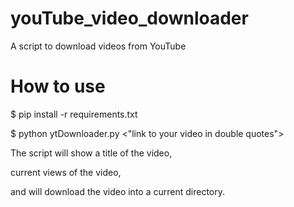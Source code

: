 # youTube_video_downloader

A script to download videos from YouTube

# How to use

$ pip install -r requirements.txt

$ python ytDownloader.py <"link to your video in double quotes">

The script will show a title of the video,

current views of the video,

and will download the video into a current directory.